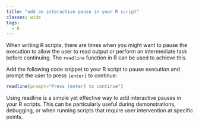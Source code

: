 ```yaml
---
title: "add an interactive pause in your R script"
classes: wide
tags:
  - R
---
```


When writing R scripts, there are times when you might want to pause the execution to allow the user to read output or perform an intermediate task before continuing. The `readline` function in R can be used to achieve this.


Add the following code snippet to your R script to pause execution and prompt the user to press `[enter]` to continue:

```r
readline(prompt="Press [enter] to continue")
```

Using readline is a simple yet effective way to add interactive pauses in your R scripts. This can be particularly useful during demonstrations, debugging, or when running scripts that require user intervention at specific points.